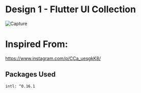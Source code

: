 # Design 1 - Flutter UI Collection

![Capture](https://github.com/retroportalstudio/rps_ui_collection/blob/main/rps_ui_e1/episode_1_design.jpg)

# Inspired From:

https://www.instagram.com/p/CCa_uesgkK8/

## Packages Used

```sh
intl: ^0.16.1
```
